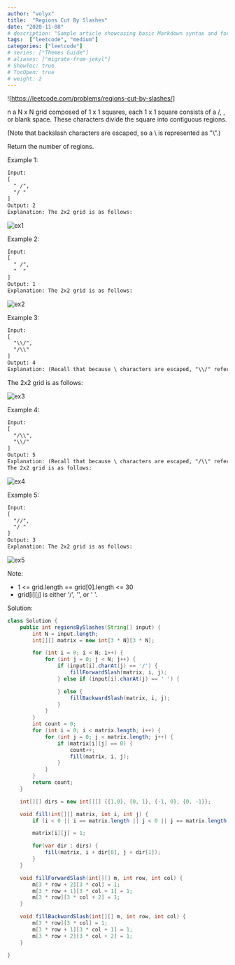 ```yaml
---
author: "volyx"
title:  "Regions Cut By Slashes"
date: "2020-11-08"
# description: "Sample article showcasing basic Markdown syntax and formatting for HTML elements."
tags:  ["leetcode", "medium"]
categories: ["leetcode"]
# series: ["Themes Guide"]
# aliases: ["migrate-from-jekyl"]
# ShowToc: true
# TocOpen: true
# weight: 2
---
```


![https://leetcode.com/problems/regions-cut-by-slashes/]

n a N x N grid composed of 1 x 1 squares, each 1 x 1 square consists of a /, \, or blank space.  These characters divide the square into contiguous regions.

(Note that backslash characters are escaped, so a \ is represented as "\\".)

Return the number of regions.

Example 1:

```txt
Input:
[
  " /",
  "/ "
]
Output: 2
Explanation: The 2x2 grid is as follows:
```

![ex1](/images/2020-11-08-ex1.png)

Example 2:

```txt
Input:
[
  " /",
  "  "
]
Output: 1
Explanation: The 2x2 grid is as follows:
```

![ex2](/images/2020-11-08-ex2.png)

Example 3:

```txt
Input:
[
  "\\/",
  "/\\"
]
Output: 4
Explanation: (Recall that because \ characters are escaped, "\\/" refers to \/, and "/\\" refers to /\.)
```

The 2x2 grid is as follows:

![ex3](/images/2020-11-08-ex3.png)

Example 4:

```txt
Input:
[
  "/\\",
  "\\/"
]
Output: 5
Explanation: (Recall that because \ characters are escaped, "/\\" refers to /\, and "\\/" refers to \/.)
The 2x2 grid is as follows:
```

![ex4](/images/2020-11-08-ex4.png)

Example 5:

```txt
Input:
[
  "//",
  "/ "
]
Output: 3
Explanation: The 2x2 grid is as follows:
```

![ex5](/images/2020-11-08-ex5.png)

Note:

- 1 <= grid.length == grid[0].length <= 30
- grid[i][j] is either '/', '\', or ' '.

Solution:

```java
class Solution {
    public int regionsBySlashes(String[] input) {
        int N = input.length;
        int[][] matrix = new int[3 * N][3 * N];

        for (int i = 0; i < N; i++) {
            for (int j = 0; j < N; j++) {
                if (input[i].charAt(j) == '/') {
                    fillForwardSlash(matrix, i, j);
                } else if (input[i].charAt(j) == ' ') {

                } else {
                    fillBackwardSlash(matrix, i, j);
                }
            }
        }
        int count = 0;
        for (int i = 0; i < matrix.length; i++) {
            for (int j = 0; j < matrix.length; j++) {
                if (matrix[i][j] == 0) {
                    count++;
                    fill(matrix, i, j);
                }
            }
        }
        return count;
    }

    int[][] dirs = new int[][] {{1,0}, {0, 1}, {-1, 0}, {0, -1}};

    void fill(int[][] matrix, int i, int j) {
        if (i < 0 || i == matrix.length || j < 0 || j == matrix.length || matrix[i][j] == 1) return;

        matrix[i][j] = 1;

        for(var dir : dirs) {
            fill(matrix, i + dir[0], j + dir[1]);
        }
    }

    void fillForwardSlash(int[][] m, int row, int col) {
        m[3 * row + 2][3 * col] = 1;
        m[3 * row + 1][3 * col + 1] = 1;
        m[3 * row][3 * col + 2] = 1;
    }

    void fillBackwardSlash(int[][] m, int row, int col) {
        m[3 * row][3 * col] = 1;
        m[3 * row + 1][3 * col + 1] = 1;
        m[3 * row + 2][3 * col + 2] = 1;
    }

}
